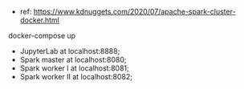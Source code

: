 - ref: https://www.kdnuggets.com/2020/07/apache-spark-cluster-docker.html

docker-compose up



- JupyterLab at localhost:8888;
- Spark master at localhost:8080;
- Spark worker I at localhost:8081;
- Spark worker II at localhost:8082;